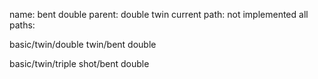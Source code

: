 name: bent double
parent: double twin
current path: not implemented
all paths:

  basic/twin/double twin/bent double

  basic/twin/triple shot/bent double
